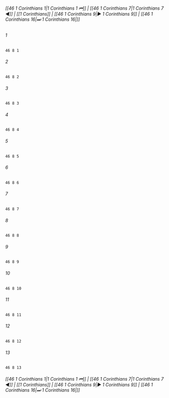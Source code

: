 
###### [[46 1 Corinthians 1|1 Corinthians 1 ⏮]] | [[46 1 Corinthians 7|1 Corinthians 7 ◀]] | [[1 Corinthians]] | [[46 1 Corinthians 9|▶ 1 Corinthians 9]] | [[46 1 Corinthians 16|⏭ 1 Corinthians 16|]]

###### 1
``` verse
46 8 1 
```
###### 2
``` verse
46 8 2 
```
###### 3
``` verse
46 8 3 
```
###### 4
``` verse
46 8 4 
```
###### 5
``` verse
46 8 5 
```
###### 6
``` verse
46 8 6 
```
###### 7
``` verse
46 8 7 
```
###### 8
``` verse
46 8 8 
```
###### 9
``` verse
46 8 9 
```
###### 10
``` verse
46 8 10 
```
###### 11
``` verse
46 8 11 
```
###### 12
``` verse
46 8 12 
```
###### 13
``` verse
46 8 13 
```

###### [[46 1 Corinthians 1|1 Corinthians 1 ⏮]] | [[46 1 Corinthians 7|1 Corinthians 7 ◀]] | [[1 Corinthians]] | [[46 1 Corinthians 9|▶ 1 Corinthians 9]] | [[46 1 Corinthians 16|⏭ 1 Corinthians 16|]]

